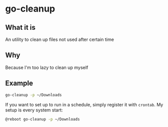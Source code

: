 # go-cleanup

## What it is
An utility to clean up files not used after certain time

## Why
Because I'm too lazy to clean up myself

## Example
```bash
go-cleanup -p ~/Downloads
```

If you want to set up to run in a schedule, simply register it with `crontab`.
My setup is every system start:
```bash
@reboot go-cleanup -p ~/Downloads
```